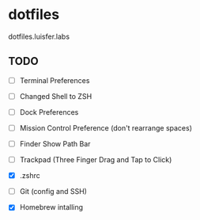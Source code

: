 # dotfiles
dotfiles.luisfer.labs




## TODO
- [ ]  Terminal Preferences
- [ ]  Changed Shell to ZSH
- [ ]  Dock Preferences
- [ ]  Mission Control Preference (don't rearrange spaces)
- [ ]  Finder Show Path Bar
- [ ]  Trackpad (Three Finger Drag and Tap to Click)
- [x]  .zshrc
- [ ]  Git (config and SSH)

- [x] Homebrew intalling